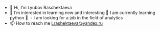 - 👋 Hi, I’m Lyubov Raschektaeva
- 👀 I’m interested in learning new and interesting
🌱 I am currently learning python
 💞 ️ - I am looking for a job in the field of analytics
- 📫 How to reach me Lrashektaeva@yandex.ru

<!---
Lyubov1993/Lyubov1993 is a ✨ special ✨ repository because its `README.md` (this file) appears on your GitHub profile.
You can click the Preview link to take a look at your changes.
--->
